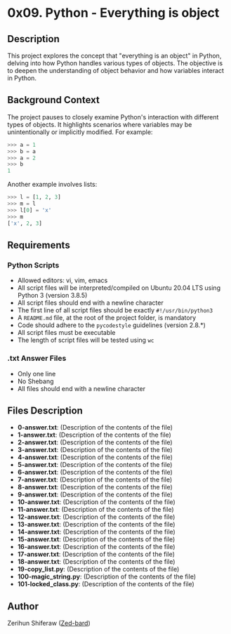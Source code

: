 # 0x09. Python - Everything is object

## Description
This project explores the concept that "everything is an object" in Python, delving into how Python handles various types of objects. The objective is to deepen the understanding of object behavior and how variables interact in Python.

## Background Context
The project pauses to closely examine Python's interaction with different types of objects. It highlights scenarios where variables may be unintentionally or implicitly modified. For example:

```python
>>> a = 1
>>> b = a
>>> a = 2
>>> b
1
```

Another example involves lists:

```python
>>> l = [1, 2, 3]
>>> m = l
>>> l[0] = 'x'
>>> m
['x', 2, 3]
```

## Requirements

### Python Scripts
- Allowed editors: vi, vim, emacs
- All script files will be interpreted/compiled on Ubuntu 20.04 LTS using Python 3 (version 3.8.5)
- All script files should end with a newline character
- The first line of all script files should be exactly `#!/usr/bin/python3`
- A `README.md` file, at the root of the project folder, is mandatory
- Code should adhere to the `pycodestyle` guidelines (version 2.8.*)
- All script files must be executable
- The length of script files will be tested using `wc`

### .txt Answer Files
- Only one line
- No Shebang
- All files should end with a newline character

## Files Description

- **0-answer.txt**: (Description of the contents of the file)
- **1-answer.txt**: (Description of the contents of the file)
- **2-answer.txt**: (Description of the contents of the file)
- **3-answer.txt**: (Description of the contents of the file)
- **4-answer.txt**: (Description of the contents of the file)
- **5-answer.txt**: (Description of the contents of the file)
- **6-answer.txt**: (Description of the contents of the file)
- **7-answer.txt**: (Description of the contents of the file)
- **8-answer.txt**: (Description of the contents of the file)
- **9-answer.txt**: (Description of the contents of the file)
- **10-answer.txt**: (Description of the contents of the file)
- **11-answer.txt**: (Description of the contents of the file)
- **12-answer.txt**: (Description of the contents of the file)
- **13-answer.txt**: (Description of the contents of the file)
- **14-answer.txt**: (Description of the contents of the file)
- **15-answer.txt**: (Description of the contents of the file)
- **16-answer.txt**: (Description of the contents of the file)
- **17-answer.txt**: (Description of the contents of the file)
- **18-answer.txt**: (Description of the contents of the file)
- **19-copy_list.py**: (Description of the contents of the file)
- **100-magic_string.py**: (Description of the contents of the file)
- **101-locked_class.py**: (Description of the contents of the file)

## Author
Zerihun Shiferaw ([Zed-bard](https://github.com/Zed-bard/alx-higher_level_programming))

